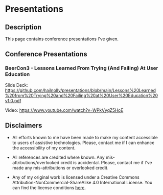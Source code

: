 # Presentations 
## Description

This page contains conference presentations I've given.

## Conference Presentations
### BeerCon3 - Lessons Learned From Trying (And Failing) At User Education

Slide Deck: https://github.com/hailnolly/presentations/blob/main/Lessons%20Learned%20from%20Trying%20and%20Failing%20at%20User%20Education%20v1.0.pdf

Video: https://www.youtube.com/watch?v=WPkVyqZ5HoE

## Disclaimers

* All efforts known to me have been made to make my content accessible to users of assistive technologies. Please, contact me if I can enhance the accessibility of my content.

* All references are credited where known. Any mis-attributions/overlooked credit is accidental. Please, contact me if I've made any mis-attributions or overlooked credit.

* Any of my original work is licensed under a Creative Commons Attribution-NonCommercial-ShareAlike 4.0 International License. You can find the license conditions [here](https://github.com/hailnolly/presentations/blob/main/Creative%20Commons%20Attribution-NonCommercial-ShareAlike%204.0%20International%20Public%20License.txt).
